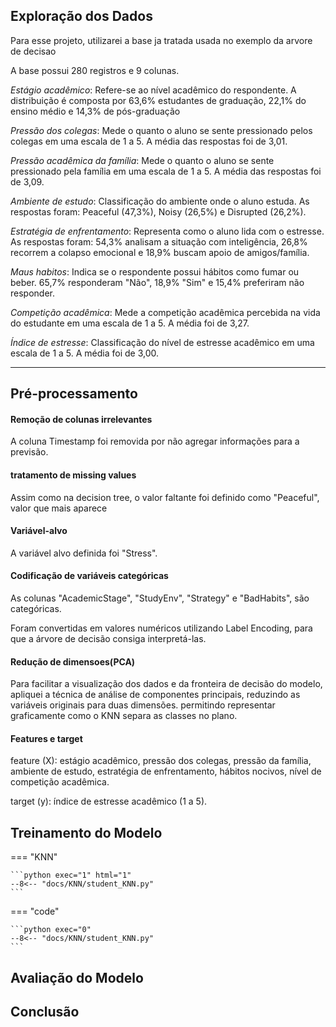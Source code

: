 ##	Exploração dos Dados
Para esse projeto, utilizarei a base ja tratada usada no exemplo da arvore de decisao

A base possui 280 registros e 9 colunas.

*Estágio acadêmico*: Refere-se ao nível acadêmico do respondente. A distribuição é composta por 63,6% estudantes de graduação, 22,1% do ensino médio e 14,3% de pós-graduação

*Pressão dos colegas*: Mede o quanto o aluno se sente pressionado pelos colegas em uma escala de 1 a 5. A média das respostas foi de 3,01.

*Pressão acadêmica da família*: Mede o quanto o aluno se sente pressionado pela família em uma escala de 1 a 5. A média das respostas foi de 3,09.

*Ambiente de estudo*: Classificação do ambiente onde o aluno estuda. As respostas foram: Peaceful (47,3%), Noisy (26,5%) e Disrupted (26,2%).

*Estratégia de enfrentamento*: Representa como o aluno lida com o estresse. As respostas foram: 54,3% analisam a situação com inteligência, 26,8% recorrem a colapso emocional e 18,9% buscam apoio de amigos/família.

*Maus habitos*: Indica se o respondente possui hábitos como fumar ou beber. 65,7% responderam "Não", 18,9% "Sim" e 15,4% preferiram não responder.

*Competição acadêmica*: Mede a competição acadêmica percebida na vida do estudante em uma escala de 1 a 5. A média foi de 3,27.

*Índice de estresse*: Classificação do nível de estresse acadêmico em uma escala de 1 a 5. A média foi de 3,00.

---

##	Pré-processamento

#### Remoção de colunas irrelevantes
A coluna Timestamp foi removida por não agregar informações para a previsão.

#### tratamento de missing values
Assim como na decision tree, o valor faltante foi definido como "Peaceful", valor que mais aparece

#### Variável-alvo
A variável alvo definida foi "Stress".

#### Codificação de variáveis categóricas
As colunas "AcademicStage", "StudyEnv", "Strategy" e "BadHabits", são categóricas.

Foram convertidas em valores numéricos utilizando Label Encoding, para que a árvore de decisão consiga interpretá-las.

#### Redução de dimensoes(PCA)
Para facilitar a visualização dos dados e da fronteira de decisão do modelo, apliquei a técnica de análise de componentes principais, reduzindo as variáveis originais para duas dimensões. permitindo representar graficamente como o KNN separa as classes no plano.

#### Features e target
feature (X): estágio acadêmico, pressão dos colegas, pressão da família, ambiente de estudo, estratégia de enfrentamento, hábitos nocivos, nível de competição acadêmica.

target (y): índice de estresse acadêmico (1 a 5).


##	Treinamento do Modelo

=== "KNN"

    ```python exec="1" html="1"
    --8<-- "docs/KNN/student_KNN.py"
    ```


=== "code"

    ```python exec="0"
    --8<-- "docs/KNN/student_KNN.py"
    ```


##	Avaliação do Modelo


##  Conclusão